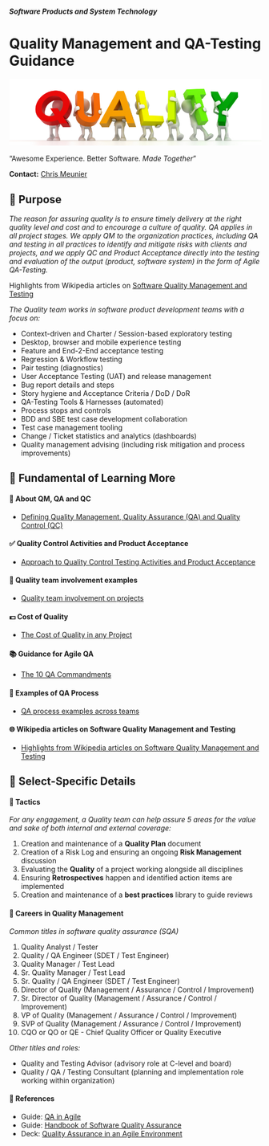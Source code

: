 #### _Software Products and System Technology_
# Quality Management and QA-Testing Guidance

![Teamwork](images/quality_team.jpg)

“Awesome Experience. Better Software. _Made Together_”

**Contact:** [Chris Meunier](https://qaleti.com/)

## :round_pushpin: Purpose

*The reason for assuring quality is to
ensure timely delivery at the right quality level
and cost and to encourage a culture of quality.
QA applies in all project stages.
We apply QM to the organization practices, including QA and testing in
all practices to identify and mitigate risks with clients and projects,
and we apply QC and Product Acceptance directly into
the testing and evaluation of the output (product, software system) in the form of Agile QA-Testing.*

Highlights from Wikipedia articles on [Software Quality Management and Testing](quality_wiki.md)

*The Quality team works in software product development teams with a focus on:*

- Context-driven and Charter / Session-based exploratory testing
- Desktop, browser and mobile experience testing
- Feature and End-2-End acceptance testing
- Regression & Workflow testing
- Pair testing (diagnostics)
- User Acceptance Testing (UAT) and release management
- Bug report details and steps
- Story hygiene and Acceptance Criteria / DoD / DoR
- QA-Testing Tools & Harnesses (automated)
- Process stops and controls
- BDD and SBE test case development collaboration
- Test case management tooling
- Change / Ticket statistics and analytics (dashboards)
- Quality management advising (including risk mitigation and process improvements)

## :key: Fundamental of Learning More

#### :open_file_folder: About QM, QA and QC
- [Defining Quality Management, Quality Assurance (QA) and Quality Control (QC)](qm_qa_qc.md)

#### :white_check_mark: Quality Control Activities and Product Acceptance
- [Approach to Quality Control Testing Activities and Product Acceptance](qc_product_acceptance.md)

#### :card_index: Quality team involvement examples
- [Quality team involvement on projects](team_examples.md)

#### :dollar: Cost of Quality
- [The Cost of Quality in any Project](cost_of_quality.md)

#### :books: Guidance for Agile QA
- [The 10 QA Commandments](10_commandments.md)

#### :notebook: Examples of QA Process
- [QA process examples across teams](qaprocess.md)

#### :globe_with_meridians: Wikipedia articles on Software Quality Management and Testing
- [Highlights from Wikipedia articles on Software Quality Management and Testing](quality_wiki.md)

## :page_with_curl: Select-Specific Details

#### :pencil: Tactics

*For any engagement, a Quality team can help assure 5 areas
for the value and sake of both internal and external coverage:*

1. Creation and maintenance of a **Quality Plan** document
2. Creation of a Risk Log and ensuring an ongoing **Risk Management** discussion
3. Evaluating the **Quality** of a project working alongside all disciplines
4. Ensuring **Retrospectives** happen and identified action items are implemented
5. Creation and maintenance of a **best practices** library to guide reviews

#### :rocket: Careers in Quality Management

_Common titles in software quality assurance (SQA)_
1. Quality Analyst / Tester
2. Quality / QA Engineer (SDET / Test Engineer)
3. Quality Manager / Test Lead
4. Sr. Quality Manager / Test Lead
5. Sr. Quality / QA Engineer (SDET / Test Engineer)
6. Director of Quality (Management / Assurance / Control / Improvement)
7. Sr. Director of Quality (Management / Assurance / Control / Improvement)
8. VP of Quality (Management / Assurance / Control / Improvement)
9. SVP of Quality (Management / Assurance / Control / Improvement)
10. CQO or QO or QE - Chief Quality Officer or Quality Executive

*Other titles and roles:*  
- Quality and Testing Advisor (advisory role at C-level and board)  
- Quality / QA / Testing Consultant (planning and implementation role working within organization)

#### :green_book: References
- Guide: [QA in Agile](http://www.intelliware.com/qa-in-an-agile-environment/)
- Guide: [Handbook of Software Quality Assurance](https://www.amazon.com/Handbook-Software-Quality-Assurance-Fourth/dp/1596931868)
- Deck: [Quality Assurance in an Agile Environment](http://c-spin.net/2010/cspin201001eMids_QA_in_Agile.pdf)
